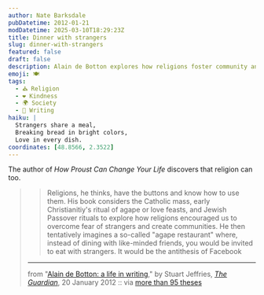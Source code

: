 ```yaml
---
author: Nate Barksdale
pubDatetime: 2012-01-21
modDatetime: 2025-03-10T18:29:23Z
title: Dinner with strangers
slug: dinner-with-strangers
featured: false
draft: false
description: Alain de Botton explores how religions foster community and encourage connection with strangers, inspired by rituals like the Catholic mass and Jewish Passover.
emoji: 🍽️
tags:
  - ⛪ Religion
  - ❤️ Kindness
  - 🌍 Society
  - 📝 Writing
haiku: |
  Strangers share a meal,  
  Breaking bread in bright colors,  
  Love in every dish.
coordinates: [48.8566, 2.3522]
---
```


The author of _How Proust Can Change Your Life_ discovers that religion can too.

> > Religions, he thinks, have the buttons and know how to use them. His book considers the Catholic mass, early Christianitiy's ritual of agape or love feasts, and Jewish Passover rituals to explore how religions encouraged us to overcome fear of strangers and create communities. He then tentatively imagines a so-called "agape restaurant" where, instead of dining with like-minded friends, you would be invited to eat with strangers. It would be the antithesis of Facebook
>
> ---
>
> from "[Alain de Botton: a life in writing](http://www.guardian.co.uk/culture/2012/jan/20/alain-de-botton-life-in-writing)," by Stuart Jeffries, [_The Guardian_](http://www.guardian.co.uk/culture/2012/jan/20/alain-de-botton-life-in-writing), 20 January 2012 :: via [more than 95 theses](http://ayjay.tumblr.com/)
